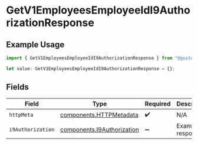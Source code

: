 # GetV1EmployeesEmployeeIdI9AuthorizationResponse

## Example Usage

```typescript
import { GetV1EmployeesEmployeeIdI9AuthorizationResponse } from "@gusto/embedded-api/models/operations/getv1employeesemployeeidi9authorization.js";

let value: GetV1EmployeesEmployeeIdI9AuthorizationResponse = {};
```

## Fields

| Field                                                                    | Type                                                                     | Required                                                                 | Description                                                              |
| ------------------------------------------------------------------------ | ------------------------------------------------------------------------ | ------------------------------------------------------------------------ | ------------------------------------------------------------------------ |
| `httpMeta`                                                               | [components.HTTPMetadata](../../models/components/httpmetadata.md)       | :heavy_check_mark:                                                       | N/A                                                                      |
| `i9Authorization`                                                        | [components.I9Authorization](../../models/components/i9authorization.md) | :heavy_minus_sign:                                                       | Example response                                                         |
